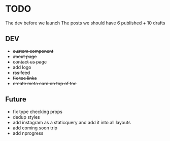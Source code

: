 # TODO

The dev before we launch
The posts we should have 6 published + 10 drafts

## DEV

* ~~custom component~~
* ~~about page~~
* ~~contact us page~~
* add logo
* ~~rss feed~~
* ~~fix toc links~~
* ~~create meta card on top of toc~~

## Future

* fix type checking props
* dedup styles
* add instagram as a staticquery and add it into all layouts
* add coming soon trip
* add nprogress
